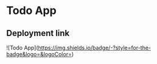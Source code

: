 # Todo App
## Deployment link
![Todo App]([https://img.shields.io/badge/<Badge Text>-<Background Color>?style=for-the-badge&logo=<Icon Name>&logoColor=<Logo Color>](https://radwisatso.github.io/todo-app-vanilla-js/))
